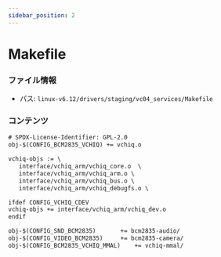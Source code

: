 ```yaml
---
sidebar_position: 2
---
```

# Makefile

### ファイル情報

- パス: `linux-v6.12/drivers/staging/vc04_services/Makefile`

### コンテンツ

```txt
# SPDX-License-Identifier: GPL-2.0
obj-$(CONFIG_BCM2835_VCHIQ)	+= vchiq.o

vchiq-objs := \
   interface/vchiq_arm/vchiq_core.o  \
   interface/vchiq_arm/vchiq_arm.o \
   interface/vchiq_arm/vchiq_bus.o \
   interface/vchiq_arm/vchiq_debugfs.o \

ifdef CONFIG_VCHIQ_CDEV
vchiq-objs += interface/vchiq_arm/vchiq_dev.o
endif

obj-$(CONFIG_SND_BCM2835)		+= bcm2835-audio/
obj-$(CONFIG_VIDEO_BCM2835)		+= bcm2835-camera/
obj-$(CONFIG_BCM2835_VCHIQ_MMAL)	+= vchiq-mmal/


```

